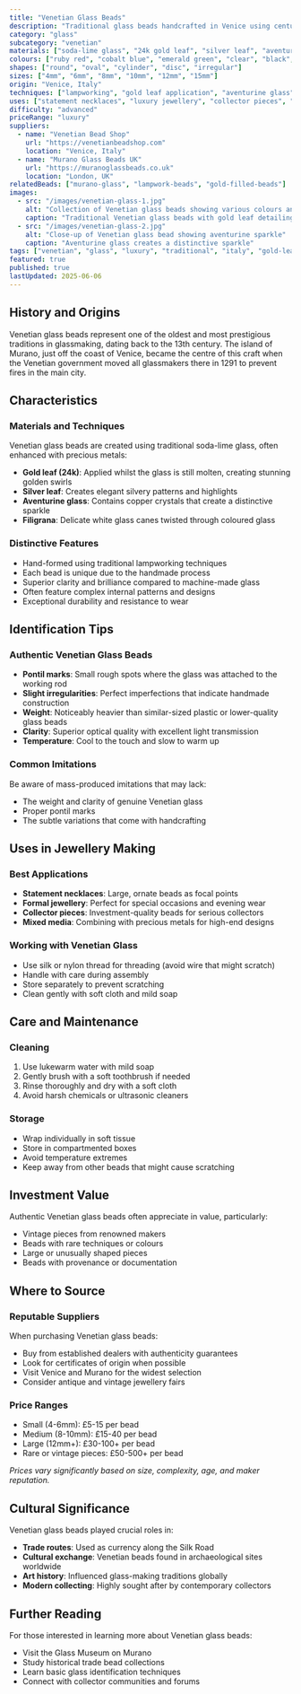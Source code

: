 ```yaml
---
title: "Venetian Glass Beads"
description: "Traditional glass beads handcrafted in Venice using centuries-old techniques passed down through generations of master glassmakers."
category: "glass"
subcategory: "venetian"
materials: ["soda-lime glass", "24k gold leaf", "silver leaf", "aventurine glass"]
colours: ["ruby red", "cobalt blue", "emerald green", "clear", "black", "amber"]
shapes: ["round", "oval", "cylinder", "disc", "irregular"]
sizes: ["4mm", "6mm", "8mm", "10mm", "12mm", "15mm"]
origin: "Venice, Italy"
techniques: ["lampworking", "gold leaf application", "aventurine glass", "filigrana"]
uses: ["statement necklaces", "luxury jewellery", "collector pieces", "special occasions"]
difficulty: "advanced"
priceRange: "luxury"
suppliers:
  - name: "Venetian Bead Shop"
    url: "https://venetianbeadshop.com"
    location: "Venice, Italy"
  - name: "Murano Glass Beads UK"
    url: "https://muranoglassbeads.co.uk"
    location: "London, UK"
relatedBeads: ["murano-glass", "lampwork-beads", "gold-filled-beads"]
images:
  - src: "/images/venetian-glass-1.jpg"
    alt: "Collection of Venetian glass beads showing various colours and patterns"
    caption: "Traditional Venetian glass beads with gold leaf detailing"
  - src: "/images/venetian-glass-2.jpg"
    alt: "Close-up of Venetian glass bead showing aventurine sparkle"
    caption: "Aventurine glass creates a distinctive sparkle"
tags: ["venetian", "glass", "luxury", "traditional", "italy", "gold-leaf", "murano", "handmade"]
featured: true
published: true
lastUpdated: 2025-06-06
---
```


## History and Origins

Venetian glass beads represent one of the oldest and most prestigious traditions in glassmaking, dating back to the 13th century. The island of Murano, just off the coast of Venice, became the centre of this craft when the Venetian government moved all glassmakers there in 1291 to prevent fires in the main city.

## Characteristics

### Materials and Techniques
Venetian glass beads are created using traditional soda-lime glass, often enhanced with precious metals:

- **Gold leaf (24k)**: Applied whilst the glass is still molten, creating stunning golden swirls
- **Silver leaf**: Creates elegant silvery patterns and highlights
- **Aventurine glass**: Contains copper crystals that create a distinctive sparkle
- **Filigrana**: Delicate white glass canes twisted through coloured glass

### Distinctive Features
- Hand-formed using traditional lampworking techniques
- Each bead is unique due to the handmade process
- Superior clarity and brilliance compared to machine-made glass
- Often feature complex internal patterns and designs
- Exceptional durability and resistance to wear

## Identification Tips

### Authentic Venetian Glass Beads
- **Pontil marks**: Small rough spots where the glass was attached to the working rod
- **Slight irregularities**: Perfect imperfections that indicate handmade construction
- **Weight**: Noticeably heavier than similar-sized plastic or lower-quality glass beads
- **Clarity**: Superior optical quality with excellent light transmission
- **Temperature**: Cool to the touch and slow to warm up

### Common Imitations
Be aware of mass-produced imitations that may lack:
- The weight and clarity of genuine Venetian glass
- Proper pontil marks
- The subtle variations that come with handcrafting

## Uses in Jewellery Making

### Best Applications
- **Statement necklaces**: Large, ornate beads as focal points
- **Formal jewellery**: Perfect for special occasions and evening wear
- **Collector pieces**: Investment-quality beads for serious collectors
- **Mixed media**: Combining with precious metals for high-end designs

### Working with Venetian Glass
- Use silk or nylon thread for threading (avoid wire that might scratch)
- Handle with care during assembly
- Store separately to prevent scratching
- Clean gently with soft cloth and mild soap

## Care and Maintenance

### Cleaning
1. Use lukewarm water with mild soap
2. Gently brush with a soft toothbrush if needed
3. Rinse thoroughly and dry with a soft cloth
4. Avoid harsh chemicals or ultrasonic cleaners

### Storage
- Wrap individually in soft tissue
- Store in compartmented boxes
- Avoid temperature extremes
- Keep away from other beads that might cause scratching

## Investment Value

Authentic Venetian glass beads often appreciate in value, particularly:
- Vintage pieces from renowned makers
- Beads with rare techniques or colours
- Large or unusually shaped pieces
- Beads with provenance or documentation

## Where to Source

### Reputable Suppliers
When purchasing Venetian glass beads:
- Buy from established dealers with authenticity guarantees
- Look for certificates of origin when possible
- Visit Venice and Murano for the widest selection
- Consider antique and vintage jewellery fairs

### Price Ranges
- Small (4-6mm): £5-15 per bead
- Medium (8-10mm): £15-40 per bead
- Large (12mm+): £30-100+ per bead
- Rare or vintage pieces: £50-500+ per bead

*Prices vary significantly based on size, complexity, age, and maker reputation.*

## Cultural Significance

Venetian glass beads played crucial roles in:
- **Trade routes**: Used as currency along the Silk Road
- **Cultural exchange**: Venetian beads found in archaeological sites worldwide
- **Art history**: Influenced glass-making traditions globally
- **Modern collecting**: Highly sought after by contemporary collectors

## Further Reading

For those interested in learning more about Venetian glass beads:
- Visit the Glass Museum on Murano
- Study historical trade bead collections
- Learn basic glass identification techniques
- Connect with collector communities and forums